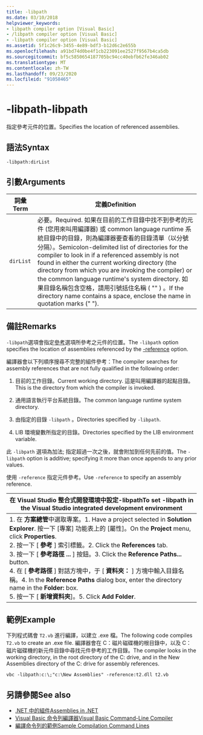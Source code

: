 ```yaml
---
title: -libpath
ms.date: 03/10/2018
helpviewer_keywords:
- libpath compiler option [Visual Basic]
- /libpath compiler option [Visual Basic]
- -libpath compiler option [Visual Basic]
ms.assetid: 5f1c26c9-3455-4e89-bdf3-b12d6c2e655b
ms.openlocfilehash: a91bd74d0be4f1cb223091ee2527f9567b4ca5db
ms.sourcegitcommit: bf5c5850654187705bc94cc40ebfb62fe346ab02
ms.translationtype: MT
ms.contentlocale: zh-TW
ms.lasthandoff: 09/23/2020
ms.locfileid: "91058465"
---
```

# <a name="-libpath"></a><span data-ttu-id="1115b-102">-libpath</span><span class="sxs-lookup"><span data-stu-id="1115b-102">-libpath</span></span>

<span data-ttu-id="1115b-103">指定參考元件的位置。</span><span class="sxs-lookup"><span data-stu-id="1115b-103">Specifies the location of referenced assemblies.</span></span>  
  
## <a name="syntax"></a><span data-ttu-id="1115b-104">語法</span><span class="sxs-lookup"><span data-stu-id="1115b-104">Syntax</span></span>  
  
```console  
-libpath:dirList  
```  
  
## <a name="arguments"></a><span data-ttu-id="1115b-105">引數</span><span class="sxs-lookup"><span data-stu-id="1115b-105">Arguments</span></span>  
  
|<span data-ttu-id="1115b-106">詞彙</span><span class="sxs-lookup"><span data-stu-id="1115b-106">Term</span></span>|<span data-ttu-id="1115b-107">定義</span><span class="sxs-lookup"><span data-stu-id="1115b-107">Definition</span></span>|  
|---|---|  
|`dirList`|<span data-ttu-id="1115b-108">必要。</span><span class="sxs-lookup"><span data-stu-id="1115b-108">Required.</span></span> <span data-ttu-id="1115b-109">如果在目前的工作目錄中找不到參考的元件 (您用來叫用編譯器) 或 common language runtime 系統目錄中的目錄，則為編譯器要查看的目錄清單（以分號分隔）。</span><span class="sxs-lookup"><span data-stu-id="1115b-109">Semicolon-delimited list of directories for the compiler to look in if a referenced assembly is not found in either the current working directory (the directory from which you are invoking the compiler) or the common language runtime's system directory.</span></span> <span data-ttu-id="1115b-110">如果目錄名稱包含空格，請用引號括住名稱 ( "" ) 。</span><span class="sxs-lookup"><span data-stu-id="1115b-110">If the directory name contains a space, enclose the name in quotation marks (" ").</span></span>|  
  
## <a name="remarks"></a><span data-ttu-id="1115b-111">備註</span><span class="sxs-lookup"><span data-stu-id="1115b-111">Remarks</span></span>  

 <span data-ttu-id="1115b-112">`-libpath`選項會指定[參考](reference.md)選項所參考之元件的位置。</span><span class="sxs-lookup"><span data-stu-id="1115b-112">The `-libpath` option specifies the location of assemblies referenced by the [-reference](reference.md) option.</span></span>  
  
 <span data-ttu-id="1115b-113">編譯器會以下列順序搜尋不完整的組件參考：</span><span class="sxs-lookup"><span data-stu-id="1115b-113">The compiler searches for assembly references that are not fully qualified in the following order:</span></span>  
  
1. <span data-ttu-id="1115b-114">目前的工作目錄。</span><span class="sxs-lookup"><span data-stu-id="1115b-114">Current working directory.</span></span> <span data-ttu-id="1115b-115">這是叫用編譯器的起點目錄。</span><span class="sxs-lookup"><span data-stu-id="1115b-115">This is the directory from which the compiler is invoked.</span></span>  
  
2. <span data-ttu-id="1115b-116">通用語言執行平台系統目錄。</span><span class="sxs-lookup"><span data-stu-id="1115b-116">The common language runtime system directory.</span></span>  
  
3. <span data-ttu-id="1115b-117">由指定的目錄 `-libpath` 。</span><span class="sxs-lookup"><span data-stu-id="1115b-117">Directories specified by `-libpath`.</span></span>  
  
4. <span data-ttu-id="1115b-118">LIB 環境變數所指定的目錄。</span><span class="sxs-lookup"><span data-stu-id="1115b-118">Directories specified by the LIB environment variable.</span></span>  
  
 <span data-ttu-id="1115b-119">此 `-libpath` 選項為加法; 指定超過一次之後，就會附加到任何先前的值。</span><span class="sxs-lookup"><span data-stu-id="1115b-119">The `-libpath` option is additive; specifying it more than once appends to any prior values.</span></span>  
  
 <span data-ttu-id="1115b-120">使用 `-reference` 指定元件參考。</span><span class="sxs-lookup"><span data-stu-id="1115b-120">Use `-reference` to specify an assembly reference.</span></span>  
  
|<span data-ttu-id="1115b-121">在 Visual Studio 整合式開發環境中設定-libpath</span><span class="sxs-lookup"><span data-stu-id="1115b-121">To set -libpath in the Visual Studio integrated development environment</span></span>|  
|---|  
|<span data-ttu-id="1115b-122">1. 在 **方案總管**中選取專案。</span><span class="sxs-lookup"><span data-stu-id="1115b-122">1.  Have a project selected in **Solution Explorer**.</span></span> <span data-ttu-id="1115b-123">按一下 [專案] 功能表上的 [屬性]。</span><span class="sxs-lookup"><span data-stu-id="1115b-123">On the **Project** menu, click **Properties**.</span></span> <br /><span data-ttu-id="1115b-124">2. 按一下 [ **參考** ] 索引標籤。</span><span class="sxs-lookup"><span data-stu-id="1115b-124">2.  Click the **References** tab.</span></span><br /><span data-ttu-id="1115b-125">3. 按一下 [ **參考路徑 ...** ] 按鈕。</span><span class="sxs-lookup"><span data-stu-id="1115b-125">3.  Click the **Reference Paths...** button.</span></span><br /><span data-ttu-id="1115b-126">4. 在 [ **參考路徑** ] 對話方塊中，于 [ **資料夾：** ] 方塊中輸入目錄名稱。</span><span class="sxs-lookup"><span data-stu-id="1115b-126">4.  In the **Reference Paths** dialog box, enter the directory name in the **Folder:** box.</span></span><br /><span data-ttu-id="1115b-127">5. 按一下 [ **新增資料夾**]。</span><span class="sxs-lookup"><span data-stu-id="1115b-127">5.  Click **Add Folder**.</span></span>|  
  
## <a name="example"></a><span data-ttu-id="1115b-128">範例</span><span class="sxs-lookup"><span data-stu-id="1115b-128">Example</span></span>  

 <span data-ttu-id="1115b-129">下列程式碼會 `T2.vb` 進行編譯，以建立 .exe 檔。</span><span class="sxs-lookup"><span data-stu-id="1115b-129">The following code compiles `T2.vb` to create an .exe file.</span></span> <span data-ttu-id="1115b-130">編譯器會在 C：磁片磁碟機的根目錄中，以及 C：磁片磁碟機的新元件目錄中尋找元件參考的工作目錄。</span><span class="sxs-lookup"><span data-stu-id="1115b-130">The compiler looks in the working directory, in the root directory of the C: drive, and in the New Assemblies directory of the C: drive for assembly references.</span></span>  
  
```console  
vbc -libpath:c:\;"c:\New Assemblies" -reference:t2.dll t2.vb  
```  
  
## <a name="see-also"></a><span data-ttu-id="1115b-131">另請參閱</span><span class="sxs-lookup"><span data-stu-id="1115b-131">See also</span></span>

- [<span data-ttu-id="1115b-132">.NET 中的組件</span><span class="sxs-lookup"><span data-stu-id="1115b-132">Assemblies in .NET</span></span>](../../../standard/assembly/index.md)
- [<span data-ttu-id="1115b-133">Visual Basic 命令列編譯器</span><span class="sxs-lookup"><span data-stu-id="1115b-133">Visual Basic Command-Line Compiler</span></span>](index.md)
- [<span data-ttu-id="1115b-134">編譯命令列的範例</span><span class="sxs-lookup"><span data-stu-id="1115b-134">Sample Compilation Command Lines</span></span>](sample-compilation-command-lines.md)
